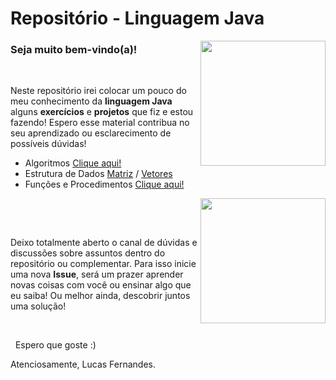 # Repositório - Linguagem Java 

   <img align="right" src="https://octodex.github.com/images/inspectocat.jpg" width="200">
   
   ### Seja muito bem-vindo(a)!   
   
   
  &nbsp;
  
   Neste repositório irei colocar um pouco do meu conhecimento da **linguagem Java** 
   alguns **exercícios** e **projetos** que fiz e estou fazendo! Espero esse material
   contribua no seu aprendizado ou esclarecimento de possíveis dúvidas!
   * Algoritmos [Clique aqui!](https://github.com/LucasFernandesBrazil/Java/tree/main/Java/Exercicios/src/Algoritmo)
   * Estrutura de Dados [Matriz](https://github.com/LucasFernandesBrazil/Java/tree/main/Java/Exercicios/src/estruturaDeDados/Matriz) / [Vetores](https://github.com/LucasFernandesBrazil/Java/tree/main/Java/Exercicios/src/estruturaDeDados/Vetores)
   * Funções e Procedimentos [Clique aqui!](https://github.com/LucasFernandesBrazil/Java/tree/main/Java/Exercicios/src/funcoesProcedimentos)
    
    
   &nbsp;
   <img align = "right" src = "https://octodex.github.com/images/collabocats.jpg" width = "200">
   
   
   &nbsp;
   
   
   
   Deixo totalmente aberto o canal de dúvidas e discussões sobre assuntos dentro
   do repositório ou complementar. Para isso inicie uma nova **Issue**, será um 
   prazer aprender novas coisas com você ou ensinar algo que eu saiba! 
   Ou melhor ainda, descobrir juntos uma solução!
      
   
   &nbsp;
      
   
   &nbsp;
   Espero que goste :)
    


   Atenciosamente, Lucas Fernandes.

 
